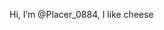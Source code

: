 
Hi, I’m @Placer_0884, I like cheese

<!---
Placer0884/Placer0884 is a ✨ special ✨ repository because its `README.md` (this file) appears on your GitHub profile.
You can click the Preview link to take a look at your changes.
--->
